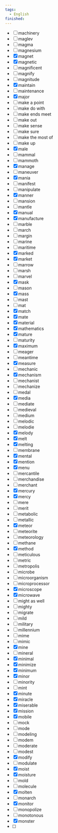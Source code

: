 ```yaml
---
tags:
  - English
finished:
---
```

- [ ] machinery
- [ ] maglev
- [ ] magma
- [ ] magnesium
- [x] magnet
- [x] magnetic
- [ ] magnificent
- [ ] magnify
- [ ] magnitude
- [x] maintain
- [ ] maintenance
- [x] major
- [ ] make a point
- [ ] make do with
- [ ] make ends meet
- [ ] make out
- [ ] make sense
- [ ] make sure
- [ ] make the most of
- [ ] make up 
- [x] male
- [ ] mammal
- [ ] mammoth
- [x] manage
- [ ] maneuver
- [x] mania
- [ ] manifest
- [ ] manipulate
- [x] manner
- [ ] mansion
- [ ] mantle
- [x] manual
- [x] manufacture
- [ ] marble
- [ ] march
- [ ] margin
- [ ] marine
- [ ] maritime
- [x] marked
- [x] market
- [ ] marrow
- [ ] marsh
- [ ] marvel
- [x] mask
- [ ] mason
- [x] mass
- [ ] mast
- [ ] mat
- [x] match
- [x] mate
- [x] material
- [x] mathematics
- [x] mature
- [ ] maturity
- [x] maximum
- [ ] meager
- [ ] meantime
- [x] measure
- [ ] mechanic
- [x] mechanism
- [ ] mechanist
- [ ] mechanize
- [ ] medal
- [x] media
- [ ] mediate
- [ ] medieval
- [ ] medium
- [ ] melodic
- [ ] melodie
- [x] melody
- [x] melt
- [x] melting
- [ ] membrane
- [x] mental
- [x] mention
- [x] menu
- [ ] mercantile
- [ ] merchandise
- [ ] merchant
- [x] mercury
- [x] mercy
- [ ] mere
- [ ] merit
- [ ] metabolic
- [ ] metallic
- [x] meteor
- [ ] meteorite
- [ ] meteorology
- [ ] methane
- [x] method
- [ ] meticulous
- [ ] metric
- [ ] metropolis
- [ ] microbe
- [ ] microorganism
- [ ] microprocessor
- [x] microscope
- [x] microwave
- [ ] might as well
- [ ] mighty
- [ ] migrate
- [ ] mild
- [ ] military
- [ ] millennium
- [ ] mime
- [ ] mimic
- [x] mine
- [ ] mineral
- [x] minimal
- [x] minimize
- [x] minimum
- [x] minor
- [ ] minority
- [ ] mint
- [x] minute
- [x] miracle
- [x] miserable
- [x] mission
- [x] mobile
- [ ] mock
- [ ] mode
- [ ] modeling
- [ ] modem
- [ ] moderate
- [ ] modest
- [x] modify
- [ ] modulate
- [x] moist
- [x] moisture
- [ ] mold
- [ ] molecule
- [x] molten
- [ ] monarch
- [x] monitor
- [ ] monopolize
- [ ] monotonous
- [x] monster
- [ ] 